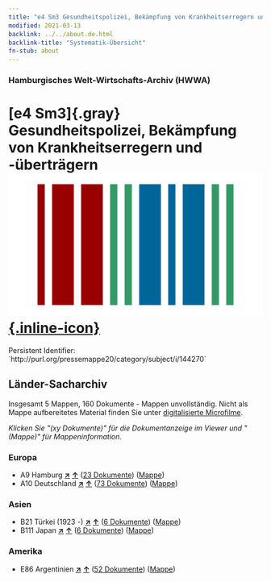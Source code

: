 ```yaml
---
title: "e4 Sm3 Gesundheitspolizei, Bekämpfung von Krankheitserregern und -überträgern"
modified: 2021-03-13
backlink: ../../about.de.html
backlink-title: "Systematik-Übersicht"
fn-stub: about
---
```


### Hamburgisches Welt-Wirtschafts-Archiv (HWWA)

# [e4 Sm3]{.gray}&#8201; Gesundheitspolizei, Bekämpfung von Krankheitserregern und -überträgern &#160; [![Wikidata](/images/Wikidata-logo.svg "Wikidata"){.inline-icon}](http://www.wikidata.org/entity/Q104699288)

<div class="hint">Persistent Identifier: `http://purl.org/pressemappe20/category/subject/i/144270`</div>







## Länder-Sacharchiv




Insgesamt 5 Mappen, 160 Dokumente - Mappen unvollständig.
Nicht als Mappe aufbereitetes Material finden Sie unter [digitalisierte Microfilme](/film/h1_sh.de.html).

_Klicken Sie "(xy Dokumente)" für die Dokumentanzeige im Viewer und "(Mappe)" für Mappeninformation._




### Europa

- A9 Hamburg [**&nearr;**](../../../geo/i/140905/about.de.html "Hamburg (alle Mappen)") [**&uarr;**](../../../geo/about.de.html#A9 "Ländersystematik") (<a href="https://pm20.zbw.eu/iiifview/folder/sh/140905,144270" title="über: Hamburg : Gesundheitspolizei, Bekämpfung von Krankheitserregern und -überträgern" target="_blank">23 Dokumente</a>) ([Mappe](../../../../folder/sh/1409xx/140905/1442xx/144270/about.de.html))
- A10 Deutschland [**&nearr;**](../../../geo/i/126128/about.de.html "Deutschland (alle Mappen)") [**&uarr;**](../../../geo/about.de.html#A10 "Ländersystematik") (<a href="https://pm20.zbw.eu/iiifview/folder/sh/126128,144270" title="über: Deutschland : Gesundheitspolizei, Bekämpfung von Krankheitserregern und -überträgern" target="_blank">73 Dokumente</a>) ([Mappe](../../../../folder/sh/1261xx/126128/1442xx/144270/about.de.html))

### Asien

- B21 Türkei (1923 -) [**&nearr;**](../../../geo/i/141111/about.de.html "Türkei (1923 -) (alle Mappen)") [**&uarr;**](../../../geo/about.de.html#B21 "Ländersystematik") (<a href="https://pm20.zbw.eu/iiifview/folder/sh/141111,144270" title="über: Türkei (1923 -) : Gesundheitspolizei, Bekämpfung von Krankheitserregern und -überträgern" target="_blank">6 Dokumente</a>) ([Mappe](../../../../folder/sh/1411xx/141111/1442xx/144270/about.de.html))
- B111 Japan [**&nearr;**](../../../geo/i/141272/about.de.html "Japan (alle Mappen)") [**&uarr;**](../../../geo/about.de.html#B111 "Ländersystematik") (<a href="https://pm20.zbw.eu/iiifview/folder/sh/141272,144270" title="über: Japan : Gesundheitspolizei, Bekämpfung von Krankheitserregern und -überträgern" target="_blank">6 Dokumente</a>) ([Mappe](../../../../folder/sh/1412xx/141272/1442xx/144270/about.de.html))

### Amerika

- E86 Argentinien [**&nearr;**](../../../geo/i/141692/about.de.html "Argentinien (alle Mappen)") [**&uarr;**](../../../geo/about.de.html#E86 "Ländersystematik") (<a href="https://pm20.zbw.eu/iiifview/folder/sh/141692,144270" title="über: Argentinien : Gesundheitspolizei, Bekämpfung von Krankheitserregern und -überträgern" target="_blank">52 Dokumente</a>) ([Mappe](../../../../folder/sh/1416xx/141692/1442xx/144270/about.de.html))









